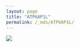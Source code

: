 ```yaml
---
layout: page
title: "ATP6AP1L"
permalink: /_mds/ATP6AP1L/
---
```


![](../../algns0/5HSAA008559_aln_report.png?raw=true)